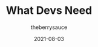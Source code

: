 ---
author: theberrysauce
date: 2021-08-03
eleventyExcludeFromCollections: true
layout: post.njk
tags:
  - service
  - meta
target_url: https://whatdevsneed.com/
title: What Devs Need
---